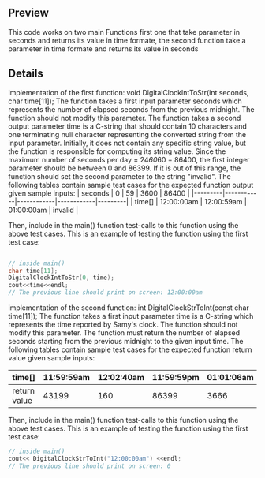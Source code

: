 ## Preview
This code works on two main Functions first one that take parameter in seconds and returns its value in time formate, the second function take a parameter in time formate
and returns its value in seconds

## Details
implementation of the first function:
void DigitalClockIntToStr(int seconds, char time[11]);
The function takes a first input parameter seconds which represents the number of elapsed
seconds from the previous midnight. The function should not modify this parameter. The
function takes a second output parameter time is a C-string that should contain 10
characters and one terminating null character representing the converted string from the
input parameter. Initially, it does not contain any specific string value, but the function is
responsible for computing its string value. Since the maximum number of seconds per day =
24*60*60 = 86400, the first integer parameter should be between 0 and 86399. If it is out of
this range, the function should set the second parameter to the string "invalid". The
following tables contain sample test cases for the expected function output given sample
inputs:
| seconds | 0          | 59         | 3600       | 86400   |
|---------|------------|------------|------------|---------|
| time[]  | 12:00:00am | 12:00:59am | 01:00:00am | invalid |

Then, include in the main() function test-calls to this function using the above test cases.
This is an example of testing the function using the first test case:
```cpp

// inside main()
char time[11];
DigitalClockIntToStr(0, time);
cout<<time<<endl;
// The previous line should print on screen: 12:00:00am

```

implementation of the second function:
int DigitalClockStrToInt(const char time[11]);
The function takes a first input parameter time is a C-string which represents the time
reported by Samy's clock. The function should not modify this parameter. The function must
return the number of elapsed seconds starting from the previous midnight to the given input
time. The following tables contain sample test cases for the expected function return value
given sample inputs:

| time[]       | 11:59:59am | 12:02:40am | 11:59:59pm | 01:01:06am |
|--------------|------------|------------|------------|------------|
| return value | 43199      | 160        | 86399      | 3666       |

Then, include in the main() function test-calls to this function using the above test cases.
This is an example of testing the function using the first test case:

```cpp
// inside main()
cout<< DigitalClockStrToInt("12:00:00am") <<endl;
// The previous line should print on screen: 0

```
